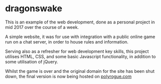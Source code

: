 # dragonswake

This is an example of the web development, done as a personal project in mid 2017 over the course of a week.

A simple website, it was for use with integration with a public online game run on a chat server, in order to house rules and information.

Serving also as a refresher for web development key skills, this project utilises HTML, CSS, and some basic Javascript functionality, in addition to some utilisation of jQuery.

Whilst the game is over and the original domain for the site has been shut down, the final version is now being hosted on [polyrogue.com](http://polyrogue.com/dw/)
